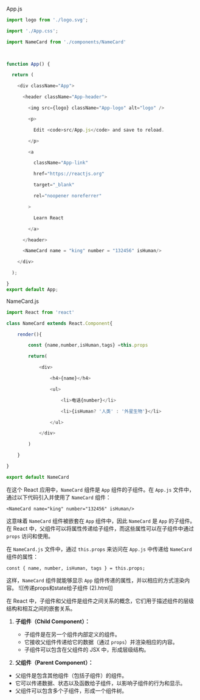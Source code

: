 App.js
```jsx
import logo from './logo.svg';

import './App.css';

import NameCard from './components/NameCard'

  

function App() {

  return (

    <div className="App">

      <header className="App-header">

        <img src={logo} className="App-logo" alt="logo" />

        <p>

          Edit <code>src/App.js</code> and save to reload.

        </p>

        <a

          className="App-link"

          href="https://reactjs.org"

          target="_blank"

          rel="noopener noreferrer"

        >

          Learn React

        </a>

      </header>

      <NameCard name = "king" number = "132456" isHuman/>

    </div>

  );

}
export default App;
```
  
NameCard.js

```jsx
import React from 'react'

class NameCard extends React.Component{

    render(){

        const {name,number,isHuman,tags} =this.props

        return(

            <div>

                <h4>{name}</h4>

                <ul>

                    <li>电话{number}</li>

                    <li>{isHuman? '人类' : '外星生物'}</li>

                </ul>

            </div>

        )

    }

}

export default NameCard
```
  


在这个 React 应用中，`NameCard` 组件是 `App` 组件的子组件。在 `App.js` 文件中，通过以下代码引入并使用了 `NameCard` 组件：



`<NameCard name="king" number="132456" isHuman/>`

这意味着 `NameCard` 组件被嵌套在 `App` 组件中，因此 `NameCard` 是 `App` 的子组件。在 React 中，父组件可以将属性传递给子组件，而这些属性可以在子组件中通过 `props` 访问和使用。

在 `NameCard.js` 文件中，通过 `this.props` 来访问在 `App.js` 中传递给 `NameCard` 组件的属性：



`const { name, number, isHuman, tags } = this.props;`

这样，`NameCard` 组件就能够显示 `App` 组件传递的属性，并以相应的方式渲染内容。
![[传递props和state给子组件 (2).html]]

在 React 中，子组件和父组件是组件之间关系的概念，它们用于描述组件的层级结构和相互之间的嵌套关系。

1. **子组件（Child Component）：**
    
    - 子组件是在另一个组件内部定义的组件。
    - 它接收父组件传递给它的数据（通过 `props`）并渲染相应的内容。
    - 子组件可以包含在父组件的 JSX 中，形成层级结构。
2. **父组件（Parent Component）：**

- 父组件是包含其他组件（包括子组件）的组件。
- 它可以传递数据、状态以及函数给子组件，以影响子组件的行为和显示。
- 父组件可以包含多个子组件，形成一个组件树。